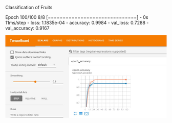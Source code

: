 Classification of Fruits

Epoch 100/100
8/8 [==============================] - 0s 11ms/step - loss: 1.1835e-04 - accuracy: 0.9984 - val_loss: 0.7288 - val_accuracy: 0.9167

![Screenshot](tensorboard_accuracy.jpg)
